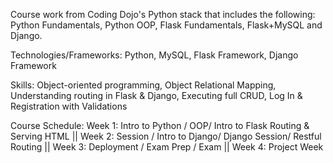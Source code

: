 Course work from Coding Dojo's Python stack that includes the following:
Python Fundamentals, Python OOP, Flask Fundamentals, Flask+MySQL and Django. 

Technologies/Frameworks: 
Python, 
MySQL,
Flask Framework,
Django Framework 

Skills: 
Object-oriented programming,
Object Relational Mapping,
Understanding routing in Flask & Django, 
Executing full CRUD, 
Log In & Registration with Validations

Course Schedule: 
Week 1: Intro to Python / OOP/ Intro to Flask Routing & Serving HTML ||
Week 2: Session / Intro to Django/ Django Session/ Restful Routing ||
Week 3: Deployment / Exam Prep / Exam ||
Week 4: Project Week  
